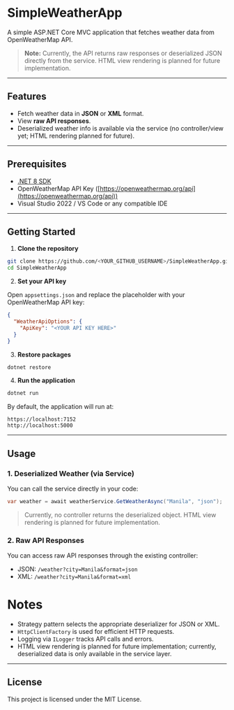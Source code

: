 
# SimpleWeatherApp

A simple ASP.NET Core MVC application that fetches weather data from OpenWeatherMap API.

> **Note:** Currently, the API returns raw responses or deserialized JSON directly from the service. HTML view rendering is planned for future implementation.

---

## Features

* Fetch weather data in **JSON** or **XML** format.
* View **raw API responses**.
* Deserialized weather info is available via the service (no controller/view yet; HTML rendering planned for future).
---

## Prerequisites

* [.NET 8 SDK](https://dotnet.microsoft.com/en-us/download/dotnet/8.0)
* OpenWeatherMap API Key ([https://openweathermap.org/api](https://openweathermap.org/api))
* Visual Studio 2022 / VS Code or any compatible IDE

---

## Getting Started

1. **Clone the repository**

```bash
git clone https://github.com/<YOUR_GITHUB_USERNAME>/SimpleWeatherApp.git
cd SimpleWeatherApp
```

2. **Set your API key**

Open `appsettings.json` and replace the placeholder with your OpenWeatherMap API key:

```json
{
  "WeatherApiOptions": {
    "ApiKey": "<YOUR API KEY HERE>"
  }
}
```

3. **Restore packages**

```bash
dotnet restore
```
4. **Run the application**
```bash
dotnet run
```
By default, the application will run at:
```
https://localhost:7152
http://localhost:5000
```
---

## Usage

### 1. Deserialized Weather (via Service)

You can call the service directly in your code:

```csharp
var weather = await weatherService.GetWeatherAsync("Manila", "json");
```

> Currently, no controller returns the deserialized object. HTML view rendering is planned for future implementation.

### 2. Raw API Responses

You can access raw API responses through the existing controller:

* JSON: `/weather?city=Manila&format=json`
* XML: `/weather?city=Manila&format=xml`


# Notes

* Strategy pattern selects the appropriate deserializer for JSON or XML.
* `HttpClientFactory` is used for efficient HTTP requests.
* Logging via `ILogger` tracks API calls and errors.
* HTML view rendering is planned for future implementation; currently, deserialized data is only available in the service layer.

---

## License

This project is licensed under the MIT License.
